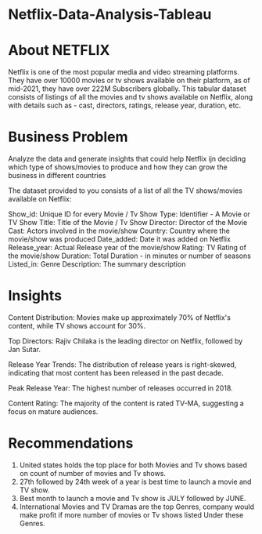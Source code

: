# Netflix-Data-Analysis-Tableau
# About NETFLIX

Netflix is one of the most popular media and video streaming platforms. They have over 10000 movies or tv shows available on their platform, as of mid-2021, they have over 222M Subscribers globally. This tabular dataset consists of listings of all the movies and tv shows available on Netflix, along with details such as - cast, directors, ratings, release year, duration, etc.


# Business Problem

Analyze the data and generate insights that could help Netflix ijn deciding which type of shows/movies to produce and how they can grow the business in different countries

The dataset provided to you consists of a list of all the TV shows/movies available on Netflix:

Show_id: Unique ID for every Movie / Tv Show
Type: Identifier - A Movie or TV Show
Title: Title of the Movie / Tv Show
Director: Director of the Movie
Cast: Actors involved in the movie/show
Country: Country where the movie/show was produced
Date_added: Date it was added on Netflix
Release_year: Actual Release year of the movie/show
Rating: TV Rating of the movie/show
Duration: Total Duration - in minutes or number of seasons
Listed_in: Genre
Description: The summary description

# Insights

Content Distribution: Movies make up approximately 70% of Netflix's content, while TV shows account for 30%.

Top Directors: Rajiv Chilaka is the leading director on Netflix, followed by Jan Sutar.

Release Year Trends: The distribution of release years is right-skewed, indicating that most content has been released in the past decade.

Peak Release Year: The highest number of releases occurred in 2018.

Content Rating: The majority of the content is rated TV-MA, suggesting a focus on mature audiences.

# Recommendations 
1. United states holds the top place for both Movies and Tv shows based on count of number of movies and Tv shows.
2. 27th followed by 24th week of a year is best time to launch a movie and TV show.
3. Best month to launch a movie and Tv show is JULY followed by JUNE.
4. International Movies and TV Dramas are the top Genres, company would make profit if more number of movies or Tv shows listed Under these Genres.
